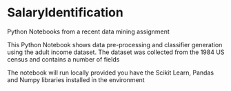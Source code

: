 # SalaryIdentification
Python Notebooks from a recent data mining assignment

This Python Notebook shows data pre-processing and classifier generation using the adult income dataset.
The dataset was collected from the 1984 US census and contains a number of fields

The notebook will run locally provided you have the Scikit Learn, Pandas and Numpy libraries installed in the environment
